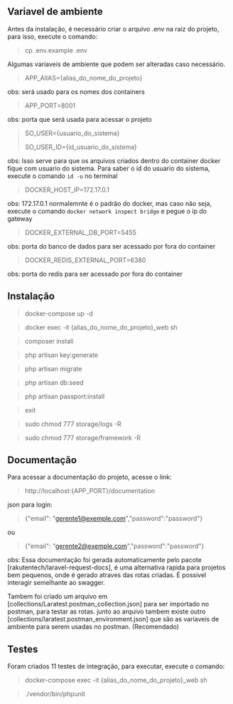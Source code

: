 ## Variavel de ambiente

Antes da instalação, é necessário criar o arquivo .env na raiz do projeto, para isso, execute o comando:

> cp .env.example .env

Algumas variaveis de ambiente que podem ser alteradas caso necessário.

> APP_AlIAS={alias_do_nome_do_projeto}

obs: será usado para os nomes dos containers

> APP_PORT=8001

obs: porta que será usada para acessar o projeto

> SO_USER={usuario_do_sistema}
> 
> SO_USER_ID={id_usuario_do_sistema}

obs: Isso serve para que os arquivos criados dentro do container docker fique com usuario do sistema. Para saber o id do usuario do sistema, execute o comando `id -u` no terminal

> DOCKER_HOST_IP=172.17.0.1

obs: 172.17.0.1 normalemnte é o padrão do docker, mas caso não seja, execute o comando `docker network inspect bridge` e pegue o ip do gateway

> DOCKER_EXTERNAL_DB_PORT=5455

obs: porta do banco de dados para ser acessado por fora do container

> DOCKER_REDIS_EXTERNAL_PORT=6380

obs: porta do redis para ser acessado por fora do container

## Instalação

> docker-compose up -d

> docker exec -it {alias_do_nome_do_projeto}_web sh

> composer install

> php artisan key:generate

> php artisan migrate

> php artisan db:seed

> php artisan passport:install

> exit

> sudo chmod 777 storage/logs -R

> sudo chmod 777 storage/framework -R


## Documentação

Para acessar a documentação do projeto, acesse o link:

> http://localhost:{APP_PORT}/documentation

json para login:
> {"email": "gerente1@exemple.com","password":"password"}

ou 

> {"email": "gerente2@exemple.com","password":"password"}

obs: Essa documentação foi gerada automaticamente pelo pacote [rakutentech/laravel-request-docs], é uma 
alternativa rapida para projetos bem pequenos, onde é gerado atraves das rotas criadas. É possivel interagir semelhante ao swagger.

Tambem foi criado um arquivo em [collections/Laratest.postman_collection.json] para ser importado no postman, para testar as rotas. 
junto ao arquivo tambem existe outro [collections/laratest.postman_environment.json] que são as variaveis de ambiente para 
serem usadas no postman. (Recomendado)

## Testes

Foram criados 11 testes de integração, para executar, execute o comando:

> docker-compose exec -it {alias_do_nome_do_projeto}_web sh

> ./vendor/bin/phpunit
